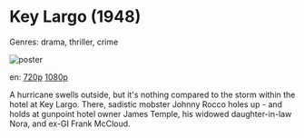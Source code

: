 # Key Largo (1948)

Genres: drama, thriller, crime

![poster](http://image.tmdb.org/t/p/w500/9Uyzz2JJZjMIaD4sOMyan4v95eR.jpg)

en:
  [720p](magnet:?xt=urn:btih:2C4F7F78786847FEB3F0396CA43187063B726A5B&tr=udp://glotorrents.pw:6969/announce&tr=udp://tracker.opentrackr.org:1337/announce&tr=udp://torrent.gresille.org:80/announce&tr=udp://tracker.openbittorrent.com:80&tr=udp://tracker.coppersurfer.tk:6969&tr=udp://tracker.leechers-paradise.org:6969&tr=udp://p4p.arenabg.ch:1337&tr=udp://tracker.internetwarriors.net:1337)
  [1080p](magnet:?xt=urn:btih:03556406D43714ABA4D64B4775D6F2F773D75B56&tr=udp://glotorrents.pw:6969/announce&tr=udp://tracker.opentrackr.org:1337/announce&tr=udp://torrent.gresille.org:80/announce&tr=udp://tracker.openbittorrent.com:80&tr=udp://tracker.coppersurfer.tk:6969&tr=udp://tracker.leechers-paradise.org:6969&tr=udp://p4p.arenabg.ch:1337&tr=udp://tracker.internetwarriors.net:1337)
  


A hurricane swells outside, but it's nothing compared to the storm within the hotel at Key Largo. There, sadistic mobster Johnny Rocco holes up - and holds at gunpoint hotel owner James Temple, his widowed daughter-in-law Nora, and ex-GI Frank McCloud.